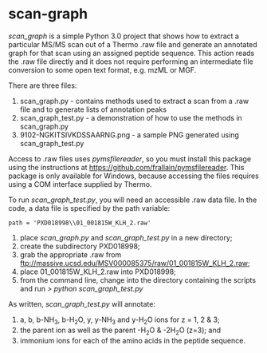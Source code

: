 # scan-graph

*scan_graph* is a simple Python 3.0 project that shows how to extract a particular MS/MS scan out of a Thermo .raw file and generate an annotated graph for that scan using an assigned peptide sequence. This action reads the .raw file directly and it does not require performing an intermediate file conversion to some open text format, e.g. mzML or MGF.

There are three files:

1. scan_graph.py - contains methods used to extract a scan from a .raw file and to generate lists of annotation peaks
2. scan_graph_test.py - a demonstration of how to use the methods in scan_graph.py
3. 9102-NGKITSIVKDSSAARNG.png - a sample PNG generated using scan_graph_test.py

Access to .raw files uses *pymsfilereader*, so you must install this package using the instructions at https://github.com/frallain/pymsfilereader. This package is only available for Windows, because accessing the files requires using a COM interface supplied by Thermo.

To run *scan_graph_test.py*, you will need an accessible .raw data file. In the code, a data file is specified by the path variable:
```
path = 'PXD018998\\01_001815W_KLH_2.raw'
```
1. place *scan_graph.py* and *scan_graph_test.py* in a new directory;
2. create the subdirectory PXD018998;
3. grab the appropriate .raw from ftp://massive.ucsd.edu/MSV000085375/raw/01_001815W_KLH_2.raw;
4. place 01_001815W_KLH_2.raw into PXD018998;
5. from the command line, change into the directory containing the scripts and run 
*> python scan_graph_test.py*

As written, *scan_graph_test.py* will annotate:

1. a, b, b-NH<sub>3</sub>, b-H<sub>2</sub>O, y, y-NH<sub>3</sub> and y-H<sub>2</sub>O ions for z = 1, 2 & 3;
2. the parent ion as well as the parent -H<sub>2</sub>O & -2H<sub>2</sub>O (z=3); and
3. immonium ions for each of the amino acids in the peptide sequence.
